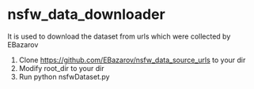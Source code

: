 # nsfw_data_downloader
It is used to download the dataset from urls which were collected by EBazarov
1. Clone https://github.com/EBazarov/nsfw_data_source_urls to your dir
2. Modify root_dir to your dir
3. Run python nsfwDataset.py
